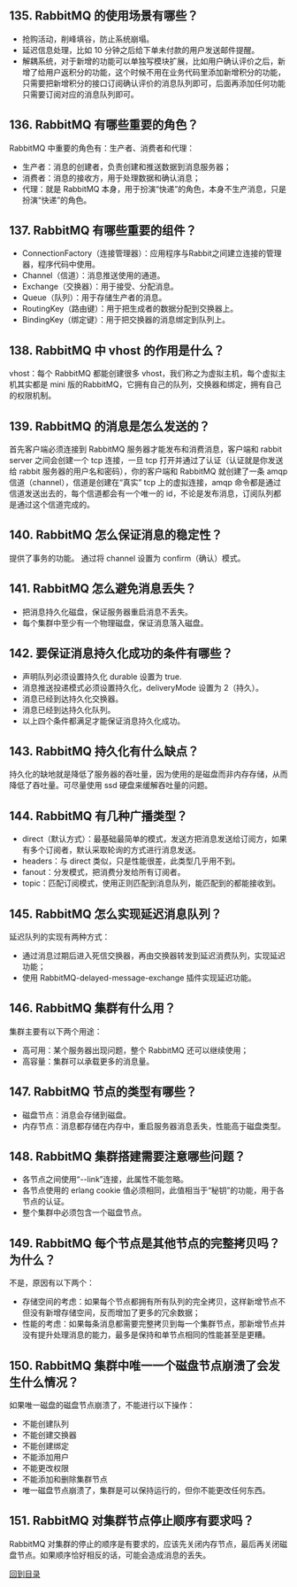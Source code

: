 ## 135. RabbitMQ 的使用场景有哪些？

* 抢购活动，削峰填谷，防止系统崩塌。
* 延迟信息处理，比如 10 分钟之后给下单未付款的用户发送邮件提醒。
* 解耦系统，对于新增的功能可以单独写模块扩展，比如用户确认评价之后，新增了给用户返积分的功能，这个时候不用在业务代码里添加新增积分的功能，只需要把新增积分的接口订阅确认评价的消息队列即可，后面再添加任何功能只需要订阅对应的消息队列即可。
## 136. RabbitMQ 有哪些重要的角色？

RabbitMQ 中重要的角色有：生产者、消费者和代理：

* 生产者：消息的创建者，负责创建和推送数据到消息服务器；
* 消费者：消息的接收方，用于处理数据和确认消息；
* 代理：就是 RabbitMQ 本身，用于扮演“快递”的角色，本身不生产消息，只是扮演“快递”的角色。
## 137. RabbitMQ 有哪些重要的组件？

* ConnectionFactory（连接管理器）：应用程序与Rabbit之间建立连接的管理器，程序代码中使用。
* Channel（信道）：消息推送使用的通道。
* Exchange（交换器）：用于接受、分配消息。
* Queue（队列）：用于存储生产者的消息。
* RoutingKey（路由键）：用于把生成者的数据分配到交换器上。
* BindingKey（绑定键）：用于把交换器的消息绑定到队列上。
## 138. RabbitMQ 中 vhost 的作用是什么？

vhost：每个 RabbitMQ 都能创建很多 vhost，我们称之为虚拟主机，每个虚拟主机其实都是 mini 版的RabbitMQ，它拥有自己的队列，交换器和绑定，拥有自己的权限机制。

## 139. RabbitMQ 的消息是怎么发送的？

首先客户端必须连接到 RabbitMQ 服务器才能发布和消费消息，客户端和 rabbit server 之间会创建一个 tcp 连接，一旦 tcp 打开并通过了认证（认证就是你发送给 rabbit 服务器的用户名和密码），你的客户端和 RabbitMQ 就创建了一条 amqp 信道（channel），信道是创建在“真实” tcp 上的虚拟连接，amqp 命令都是通过信道发送出去的，每个信道都会有一个唯一的 id，不论是发布消息，订阅队列都是通过这个信道完成的。

## 140. RabbitMQ 怎么保证消息的稳定性？

提供了事务的功能。
通过将 channel 设置为 confirm（确认）模式。
## 141. RabbitMQ 怎么避免消息丢失？

* 把消息持久化磁盘，保证服务器重启消息不丢失。
* 每个集群中至少有一个物理磁盘，保证消息落入磁盘。
## 142. 要保证消息持久化成功的条件有哪些？

* 声明队列必须设置持久化 durable 设置为 true.
* 消息推送投递模式必须设置持久化，deliveryMode 设置为 2（持久）。
* 消息已经到达持久化交换器。
* 消息已经到达持久化队列。
* 以上四个条件都满足才能保证消息持久化成功。

## 143. RabbitMQ 持久化有什么缺点？

持久化的缺地就是降低了服务器的吞吐量，因为使用的是磁盘而非内存存储，从而降低了吞吐量。可尽量使用 ssd 硬盘来缓解吞吐量的问题。

## 144. RabbitMQ 有几种广播类型？

* direct（默认方式）：最基础最简单的模式，发送方把消息发送给订阅方，如果有多个订阅者，默认采取轮询的方式进行消息发送。
* headers：与 direct 类似，只是性能很差，此类型几乎用不到。
* fanout：分发模式，把消费分发给所有订阅者。
* topic：匹配订阅模式，使用正则匹配到消息队列，能匹配到的都能接收到。
## 145. RabbitMQ 怎么实现延迟消息队列？

延迟队列的实现有两种方式：

* 通过消息过期后进入死信交换器，再由交换器转发到延迟消费队列，实现延迟功能；
* 使用 RabbitMQ-delayed-message-exchange 插件实现延迟功能。
## 146. RabbitMQ 集群有什么用？

集群主要有以下两个用途：

* 高可用：某个服务器出现问题，整个 RabbitMQ 还可以继续使用；
* 高容量：集群可以承载更多的消息量。
## 147. RabbitMQ 节点的类型有哪些？

* 磁盘节点：消息会存储到磁盘。
* 内存节点：消息都存储在内存中，重启服务器消息丢失，性能高于磁盘类型。
## 148. RabbitMQ 集群搭建需要注意哪些问题？

* 各节点之间使用“--link”连接，此属性不能忽略。
* 各节点使用的 erlang cookie 值必须相同，此值相当于“秘钥”的功能，用于各节点的认证。
* 整个集群中必须包含一个磁盘节点。
## 149. RabbitMQ 每个节点是其他节点的完整拷贝吗？为什么？

不是，原因有以下两个：

* 存储空间的考虑：如果每个节点都拥有所有队列的完全拷贝，这样新增节点不但没有新增存储空间，反而增加了更多的冗余数据；
* 性能的考虑：如果每条消息都需要完整拷贝到每一个集群节点，那新增节点并没有提升处理消息的能力，最多是保持和单节点相同的性能甚至是更糟。
## 150. RabbitMQ 集群中唯一一个磁盘节点崩溃了会发生什么情况？

如果唯一磁盘的磁盘节点崩溃了，不能进行以下操作：

* 不能创建队列
* 不能创建交换器
* 不能创建绑定
* 不能添加用户
* 不能更改权限
* 不能添加和删除集群节点
* 唯一磁盘节点崩溃了，集群是可以保持运行的，但你不能更改任何东西。

## 151. RabbitMQ 对集群节点停止顺序有要求吗？

RabbitMQ 对集群的停止的顺序是有要求的，应该先关闭内存节点，最后再关闭磁盘节点。如果顺序恰好相反的话，可能会造成消息的丢失。

[回到目录](https://github.com/jiujiuhouse/Real-Interview-Question/blob/master/面试题库/interviews.md)